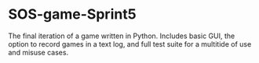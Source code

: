 # SOS-game-Sprint5
The final iteration of a game written in Python. Includes basic GUI, the option to record games in a text log, and full test suite for a multitide of use and misuse cases.
